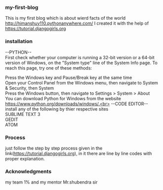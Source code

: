 ### my-first-blog<br>
This is my first blog which is about wierd facts of the world  http://himanshuv110.pythonanywhere.com/
I created it with the help of https://tutorial.djangogirls.org<br>
### installation<br>
--PYTHON--<br>
First check whether your computer is running a 32-bit version or a 64-bit version of Windows, on the "System type" line of the System Info page. To reach this page, try one of these methods:<br>

Press the Windows key and Pause/Break key at the same time<br>
Open your Control Panel from the Windows menu, then navigate to System & Security, then System<br>
Press the Windows button, then navigate to Settings > System > About<br>
You can download Python for Windows from the website https://www.python.org/downloads/windows/.<br>
--CODE EDITOR--<br>
install any of the following by thier respective sites<br>
SUBLIME TEXT 3<br>
GEDIT<br>
ATOM<br>
### Process<br>
just follow the step by step process given in the link(https://tutorial.djangogirls.org), in it there are line by line codes with proper explanation.<br>
### Acknowledgments
my team 1% and my mentor Mr.shubendra sir
